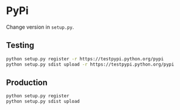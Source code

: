 # PyPi

Change version in `setup.py`.

## Testing

```bash
python setup.py register -r https://testpypi.python.org/pypi
python setup.py sdist upload -r https://testpypi.python.org/pypi
```

## Production

```bash
python setup.py register
python setup.py sdist upload
```
